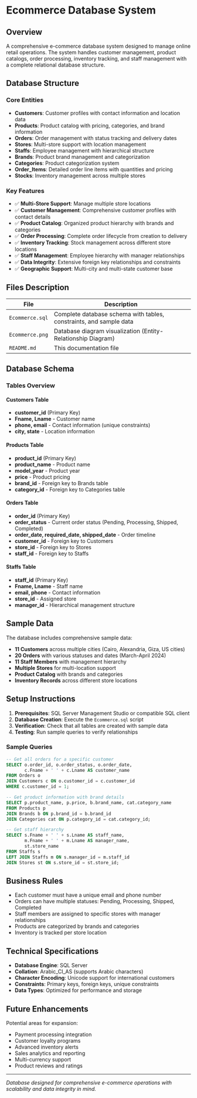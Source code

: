 # Ecommerce Database System

## Overview
A comprehensive e-commerce database system designed to manage online retail operations. The system handles customer management, product catalogs, order processing, inventory tracking, and staff management with a complete relational database structure.

## Database Structure

### Core Entities
- **Customers**: Customer profiles with contact information and location data
- **Products**: Product catalog with pricing, categories, and brand information
- **Orders**: Order management with status tracking and delivery dates
- **Stores**: Multi-store support with location management
- **Staffs**: Employee management with hierarchical structure
- **Brands**: Product brand management and categorization
- **Categories**: Product categorization system
- **Order_Items**: Detailed order line items with quantities and pricing
- **Stocks**: Inventory management across multiple stores

### Key Features
- ✅ **Multi-Store Support**: Manage multiple store locations
- ✅ **Customer Management**: Comprehensive customer profiles with contact details
- ✅ **Product Catalog**: Organized product hierarchy with brands and categories
- ✅ **Order Processing**: Complete order lifecycle from creation to delivery
- ✅ **Inventory Tracking**: Stock management across different store locations
- ✅ **Staff Management**: Employee hierarchy with manager relationships
- ✅ **Data Integrity**: Extensive foreign key relationships and constraints
- ✅ **Geographic Support**: Multi-city and multi-state customer base

## Files Description

| File | Description |
|------|-------------|
| `Ecommerce.sql` | Complete database schema with tables, constraints, and sample data |
| `Ecommerce.png` | Database diagram visualization (Entity-Relationship Diagram) |
| `README.md` | This documentation file |

## Database Schema

### Tables Overview

#### Customers Table
- **customer_id** (Primary Key)
- **Fname, Lname** - Customer name
- **phone, email** - Contact information (unique constraints)
- **city, state** - Location information

#### Products Table
- **product_id** (Primary Key)
- **product_name** - Product name
- **model_year** - Product year
- **price** - Product pricing
- **brand_id** - Foreign key to Brands table
- **category_id** - Foreign key to Categories table

#### Orders Table
- **order_id** (Primary Key)
- **order_status** - Current order status (Pending, Processing, Shipped, Completed)
- **order_date, required_date, shipped_date** - Order timeline
- **customer_id** - Foreign key to Customers
- **store_id** - Foreign key to Stores
- **staff_id** - Foreign key to Staffs

#### Staffs Table
- **staff_id** (Primary Key)
- **Fname, Lname** - Staff name
- **email, phone** - Contact information
- **store_id** - Assigned store
- **manager_id** - Hierarchical management structure

## Sample Data
The database includes comprehensive sample data:
- **11 Customers** across multiple cities (Cairo, Alexandria, Giza, US cities)
- **20 Orders** with various statuses and dates (March-April 2024)
- **11 Staff Members** with management hierarchy
- **Multiple Stores** for multi-location support
- **Product Catalog** with brands and categories
- **Inventory Records** across different store locations

## Setup Instructions

1. **Prerequisites**: SQL Server Management Studio or compatible SQL client
2. **Database Creation**: Execute the `Ecommerce.sql` script
3. **Verification**: Check that all tables are created with sample data
4. **Testing**: Run sample queries to verify relationships

### Sample Queries

```sql
-- Get all orders for a specific customer
SELECT o.order_id, o.order_status, o.order_date, 
       c.Fname + ' ' + c.Lname AS customer_name
FROM Orders o
JOIN Customers c ON o.customer_id = c.customer_id
WHERE c.customer_id = 1;

-- Get product information with brand details
SELECT p.product_name, p.price, b.brand_name, cat.category_name
FROM Products p
JOIN Brands b ON p.brand_id = b.brand_id
JOIN Categories cat ON p.category_id = cat.category_id;

-- Get staff hierarchy
SELECT s.Fname + ' ' + s.Lname AS staff_name,
       m.Fname + ' ' + m.Lname AS manager_name,
       st.store_name
FROM Staffs s
LEFT JOIN Staffs m ON s.manager_id = m.staff_id
JOIN Stores st ON s.store_id = st.store_id;
```

## Business Rules
- Each customer must have a unique email and phone number
- Orders can have multiple statuses: Pending, Processing, Shipped, Completed
- Staff members are assigned to specific stores with manager relationships
- Products are categorized by brands and categories
- Inventory is tracked per store location

## Technical Specifications
- **Database Engine**: SQL Server
- **Collation**: Arabic_CI_AS (supports Arabic characters)
- **Character Encoding**: Unicode support for international customers
- **Constraints**: Primary keys, foreign keys, unique constraints
- **Data Types**: Optimized for performance and storage

## Future Enhancements
Potential areas for expansion:
- Payment processing integration
- Customer loyalty programs
- Advanced inventory alerts
- Sales analytics and reporting
- Multi-currency support
- Product reviews and ratings

---

*Database designed for comprehensive e-commerce operations with scalability and data integrity in mind.*
